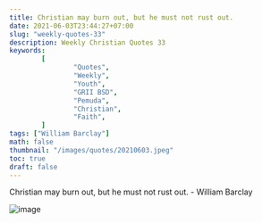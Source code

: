 ```yaml
---
title: Christian may burn out, but he must not rust out.
date: 2021-06-03T23:44:27+07:00
slug: "weekly-quotes-33"
description: Weekly Christian Quotes 33
keywords: 
        [
                "Quotes",
                "Weekly",
                "Youth",
                "GRII BSD",
                "Pemuda",
                "Christian",
                "Faith",
        ]
tags: ["William Barclay"]
math: false
thumbnail: "/images/quotes/20210603.jpeg"
toc: true
draft: false
---
```


Christian may burn out, but he must not rust out. - William Barclay

![image](/images/quotes/20210603.jpeg)

